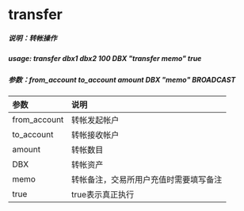 # transfer

##### 说明：转帐操作

##### usage: transfer dbx1 dbx2 100 DBX "transfer memo" true

##### 参数：from\_account to\_account amount DBX "memo" BROADCAST

| 参数 | 说明 |
| :--- | :--- |
| from\_account | 转帐发起帐户 |
| to\_account | 转帐接收帐户 |
| amount | 转帐数目 |
| DBX | 转帐资产 |
| memo | 转帐备注，交易所用户充值时需要填写备注 |
| true | true表示真正执行 |

###



